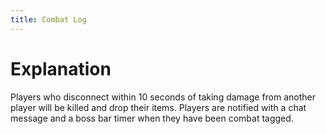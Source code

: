 ```yaml
---
title: Combat Log
---
```

# Explanation
Players who disconnect within 10 seconds of taking damage from another player will be killed and drop their items. Players are notified with a chat message and a boss bar timer when they have been combat tagged. 